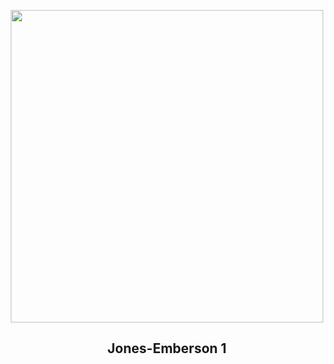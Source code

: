 
<p align="center"><img src="https://apod.nasa.gov/apod/image/2407/PK164_vdef3_1024.jpg" width="500" height="500"></p>
<h2 align="center"> Jones-Emberson 1 </h2>
